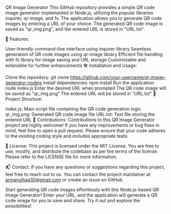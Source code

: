 QR Image Generator
This GitHub repository provides a simple QR code image generator implemented in Node.js, utilizing the popular libraries inquirer, qr-image, and fs. The application allows you to generate QR code images by entering a URL of your choice. The generated QR code image is saved as "qr_img.png", and the entered URL is stored in "URL.txt".

🚀 Features:

User-friendly command-line interface using inquirer library
Seamless generation of QR code images using qr-image library
Efficient file handling with fs library for image saving and URL storage
Customizable and extensible for further enhancements
🛠️ Installation and Usage:

Clone the repository: git clone https://github.com/your-username/qr-image-generator-nodejs
Install dependencies: npm install
Run the application: node index.js
Enter the desired URL when prompted
The QR code image will be saved as "qr_img.png"
The entered URL will be stored in "URL.txt"
📁 Project Structure:

index.js: Main script file containing the QR code generation logic
qr_img.png: Generated QR code image file
URL.txt: Text file storing the entered URL
🤝 Contributions:
Contributions to this QR Image Generator project are highly welcome! If you have any improvements or bug fixes in mind, feel free to open a pull request. Please ensure that your code adheres to the existing coding style and includes appropriate tests.

📄 License:
This project is licensed under the MIT License. You are free to use, modify, and distribute the codebase as per the terms of the license. Please refer to the LICENSE file for more information.

📬 Contact:
If you have any questions or suggestions regarding this project, feel free to reach out to us. You can contact the project maintainer at armanulhaq10@gmail.com or create an issue on GitHub.

Start generating QR code images effortlessly with this Node.js-based QR Image Generator! Enter your URL, and the application will generate a QR code image for you to save and share. Try it out and explore the possibilities!
